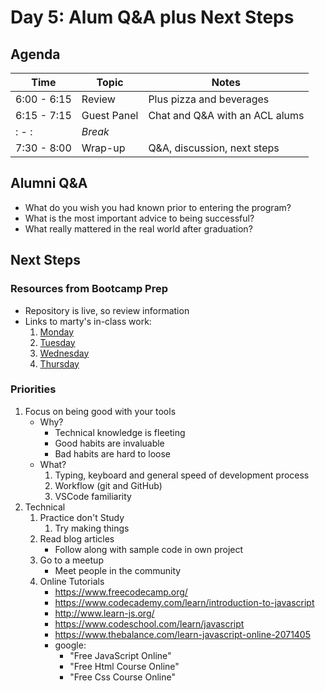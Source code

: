 Day 5: Alum Q&A plus Next Steps
===

## Agenda

Time | Topic | Notes
---|---|---
6:00 - 6:15    | Review         | Plus pizza and beverages
6:15 - 7:15    | Guest Panel    | Chat and Q&A with an ACL alums
: - :  | _Break_        | 
7:30 - 8:00    | Wrap-up        | Q&A, discussion, next steps

## Alumni Q&A

* What do you wish you had known prior to entering the program?
* What is the most important advice to being successful?
* What really mattered in the real world after graduation?

## Next Steps

### Resources from Bootcamp Prep

* Repository is live, so review information
* Links to marty's in-class work:
    1. [Monday](https://github.com/martypdx/bcp-demo)
    1. [Tuesday](https://github.com/martypdx/bcp-html)
    1. [Wednesday](https://github.com/martypdx/bcp-js)
    1. [Thursday](https://github.com/martypdx/bcp-app)

### Priorities

1. Focus on being good with your tools
    * Why?
        * Technical knowledge is fleeting
        * Good habits are invaluable
        * Bad habits are hard to loose
    * What?
        1. Typing, keyboard and general speed of development process
        1. Workflow (git and GitHub)
        1. VSCode familiarity
1. Technical
    1. Practice don't Study
        1. Try making things
    1. Read blog articles
        * Follow along with sample code in own project
    1. Go to a meetup
        * Meet people in the community
    1. Online Tutorials
        * https://www.freecodecamp.org/
        * https://www.codecademy.com/learn/introduction-to-javascript
        * http://www.learn-js.org/
        * https://www.codeschool.com/learn/javascript
        * https://www.thebalance.com/learn-javascript-online-2071405
        * google:
            * "Free JavaScript Online"
            * "Free Html Course Online"
            * "Free Css Course Online"
